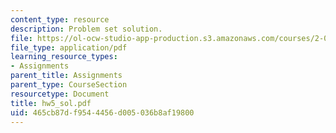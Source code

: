 ```yaml
---
content_type: resource
description: Problem set solution.
file: https://ol-ocw-studio-app-production.s3.amazonaws.com/courses/2-002-mechanics-and-materials-ii-spring-2004/465cb87df9544456d005036b8af19800_hw5_sol.pdf
file_type: application/pdf
learning_resource_types:
- Assignments
parent_title: Assignments
parent_type: CourseSection
resourcetype: Document
title: hw5_sol.pdf
uid: 465cb87d-f954-4456-d005-036b8af19800
---
```

